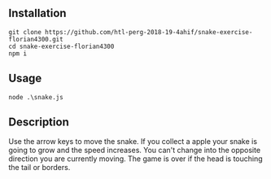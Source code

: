 
## Installation

````
git clone https://github.com/htl-perg-2018-19-4ahif/snake-exercise-florian4300.git
cd snake-exercise-florian4300
npm i
````

## Usage

````
node .\snake.js
````

## Description

Use the arrow keys to move the snake. If you collect a apple your snake is going to grow and the speed increases. You can't change into the opposite direction you are currently moving. The game is over if the head is touching the tail or borders.